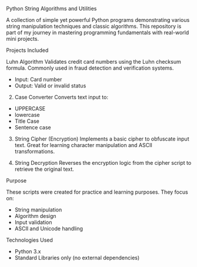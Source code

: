 Python String Algorithms and Utilities

A collection of simple yet powerful Python programs demonstrating various string manipulation techniques and classic algorithms. This repository is part of my journey in mastering programming fundamentals with real-world mini projects.

Projects Included

Luhn Algorithm
Validates credit card numbers using the Luhn checksum formula. Commonly used in fraud detection and verification systems.

- Input: Card number
- Output: Valid or invalid status

2. Case Converter
Converts text input to:
- UPPERCASE
- lowercase
- Title Case
- Sentence case

3. String Cipher (Encryption)
Implements a basic cipher to obfuscate input text. Great for learning character manipulation and ASCII transformations.

4. String Decryption
Reverses the encryption logic from the cipher script to retrieve the original text.

 Purpose

These scripts were created for practice and learning purposes. They focus on:
- String manipulation
- Algorithm design
- Input validation
- ASCII and Unicode handling

Technologies Used

- Python 3.x
- Standard Libraries only (no external dependencies)
